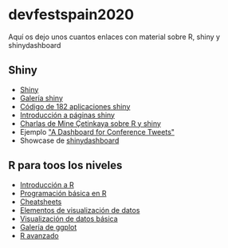 # devfestspain2020

Aquí os dejo unos cuantos enlaces con material sobre R, shiny y shinydashboard

## Shiny

- [Shiny](https://shiny.rstudio.com)
- [Galería shiny](https://shiny.rstudio.com/gallery/)
- [Código de 182 aplicaciones shiny](https://github.com/rstudio/shiny-examples)
- [Introducción a páginas shiny](https://rstudio-education.github.io/shiny-rmed18/02-shiny/02-shiny.pdf)
- [Charlas de Mine Çetinkaya sobre R y shiny](https://rstudio.com/speakers/mine-çetinkaya-rundel/)
- Ejemplo ["A Dashboard for Conference Tweets"](https://shiny.rstudio.com/gallery/conference-tweet-dashboard.html)
- Showcase de [shinydashboard](https://rstudio.github.io/shinydashboard/)

## R para toos los niveles

- [Introducción a R](https://rstudio.cloud/learn/primers)
- [Programación básica en R](https://rstudio.cloud/learn/primers/1.2)
- [Cheatsheets](https://rstudio.cloud/learn/cheat-sheets)
- [Elementos de visualización de datos](https://rstudio.cloud/learn/primers/3)
- [Visualización de datos básica](https://rstudio.cloud/learn/primers/3)
- [Galería de ggplot](https://www.r-graph-gallery.com)
- [R avanzado](https://adv-r.hadley.nz)
